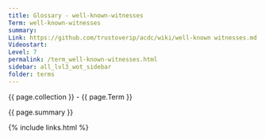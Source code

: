 ```yaml
---
title: Glossary - well-known-witnesses
Term: well-known-witnesses
summary: 
Link: https://github.com/trustoverip/acdc/wiki/well-known witnesses.md
Videostart: 
Level: 7
permalink: /term_well-known-witnesses.html
sidebar: all_lvl3_wot_sidebar
folder: terms
---
```


{{ page.collection }} - {{ page.Term }}

   {{ page.summary }}


 {% include links.html %} 

